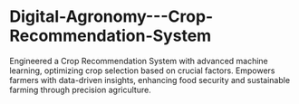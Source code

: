 # Digital-Agronomy---Crop-Recommendation-System
 Engineered a Crop Recommendation System with advanced machine learning, optimizing crop selection based on crucial factors. Empowers farmers with data-driven insights, enhancing food security and sustainable farming through precision agriculture.  
